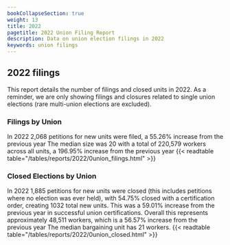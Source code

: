 ```yaml
---
bookCollapseSection: true
weight: 13
title: 2022
pagetitle: 2022 Union Filing Report
description: Data on union election filings in 2022
keywords: union filings
---
```


## 2022 filings

This report details the number of filings and closed units in 2022. As a reminder, we are only showing filings and closures related to single union elections (rare multi-union elections are excluded).

### Filings by Union
In 2022 2,068 petitions for new units were filed, a 55.26% increase from the previous year The median size was 20 with a total of 220,579 workers across all units, a 196.95% increase from the previous year
{{< readtable table="/tables/reports/2022/0union_filings.html" >}}

### Closed Elections by Union
In 2022 1,885 petitions for new units were closed (this includes petitions where no election was ever held), with 54.75% closed with a certification order, creating 1032 total new units. This was a 59.01% increase from the previous year in successful union certifications. Overall this represents approximately 48,511 workers, which is a 56.57% increase from the previous year The median bargaining unit has 21 workers.
{{< readtable table="/tables/reports/2022/0union_closed.html" >}}
